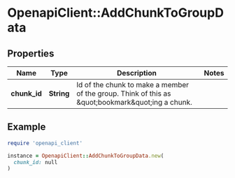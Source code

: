 # OpenapiClient::AddChunkToGroupData

## Properties

| Name | Type | Description | Notes |
| ---- | ---- | ----------- | ----- |
| **chunk_id** | **String** | Id of the chunk to make a member of the group. Think of this as \&quot;bookmark\&quot;ing a chunk. |  |

## Example

```ruby
require 'openapi_client'

instance = OpenapiClient::AddChunkToGroupData.new(
  chunk_id: null
)
```

